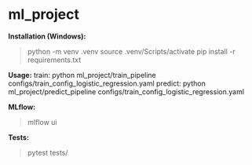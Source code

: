 # ml_project




**Installation (Windows):**

> python -m venv .venv
> source .venv/Scripts/activate
> pip install -r requirements.txt

**Usage:**
train: 
python ml_project/train_pipeline configs/train_config_logistic_regression.yaml
predict: 
python ml_project/predict_pipeline configs/train_config_logistic_regression.yaml

**MLflow:**
> mlflow ui
 
 
 **Tests:**
 > pytest tests/